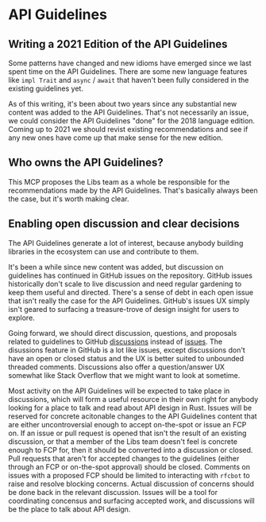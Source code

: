 # API Guidelines

## Writing a 2021 Edition of the API Guidelines

Some patterns have changed and new idioms have emerged since we last spent time on the API Guidelines.
There are some new language features like `impl Trait` and `async` / `await` that haven't been fully considered in the existing guidelines yet.

As of this writing, it's been about two years since any substantial new content was added to the API Guidelines.
That's not necessarily an issue, we could consider the API Guidelines "done" for the 2018 language edition.
Coming up to 2021 we should revist existing recommendations and see if any new ones have come up that make sense for the new edition.

## Who owns the API Guidelines?

This MCP proposes the Libs team as a whole be responsible for the recommendations made by the API Guidelines.
That's basically always been the case, but it's worth making clear.

## Enabling open discussion and clear decisions

The API Guidelines generate a lot of interest, because anybody building libraries in the ecosystem can use and contribute to them.

It's been a while since new content was added, but discussion on guidelines has continued in GitHub issues on the repository.
GitHub issues historically don't scale to live discussion and need regular gardening to keep them useful and directed.
There's a sense of debt in each open issue that isn't really the case for the API Guidelines.
GitHub's issues UX simply isn't geared to surfacing a treasure-trove of design insight for users to explore.

Going forward, we should direct discussion, questions, and proposals related to guidelines to GitHub [discussions] instead of [issues].
The disussions feature in GitHub is a lot like issues, except discussions don't have an open or closed status and the UX is better suited to unbounded threaded comments.
Discussions also offer a question/answer UX somewhat like Stack Overflow that we might want to look at sometime.

Most activity on the API Guidelines will be expected to take place in discussions, which will form a useful resource in their own right for anybody looking for a place to talk and read about API design in Rust.
Issues will be reserved for concrete acitonable changes to the API Guidelines content that are either uncontroversial enough to accept on-the-spot or issue an FCP on.
If an issue or pull request is opened that isn't the result of an existing discussion, or that a member of the Libs team doesn't feel is concrete enough to FCP for, then it should be converted into a discussion or closed.
Pull requests that aren't for accepted changes to the guidelines (either through an FCP or on-the-spot approval) should be closed.
Comments on issues with a proposed FCP should be limited to interacting with `rfcbot` to raise and resolve blocking concerns.
Actual discussion of concerns should be done back in the relevant discussion.
Issues will be a tool for coordinating concensus and surfacing accepted work, and discussions will be the place to talk about API design.

[discussions]: https://github.com/rust-lang/api-guidelines/discussions
[issues]: https://github.com/rust-lang/api-guidelines/issues
